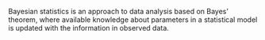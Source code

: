 Bayesian statistics is an approach to data analysis based on Bayes’ theorem, where available knowledge about parameters in a statistical model is updated with the information in observed data.
